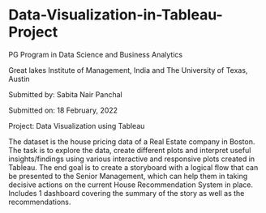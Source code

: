 # Data-Visualization-in-Tableau-Project

PG Program in Data Science and Business Analytics

Great lakes Institute of Management, India and The University of Texas, Austin


Submitted by:  Sabita Nair Panchal

Submitted on:  18 February, 2022



Project:  Data Visualization using Tableau

The dataset is the house pricing data of a Real Estate company in Boston. 
The task is to explore the data, create different plots and interpret useful insights/findings using various interactive and responsive plots created in Tableau. 
The end goal is to create a storyboard with a logical flow that can be presented to the Senior Management, which can help them in taking decisive actions on the current House Recommendation System in place. 
Includes 1 dashboard covering the summary of the story as well as the recommendations.
